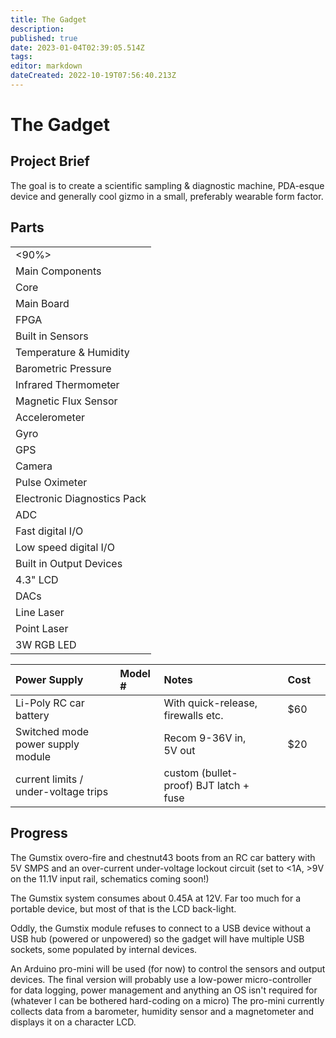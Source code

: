 ```yaml
---
title: The Gadget
description: 
published: true
date: 2023-01-04T02:39:05.514Z
tags: 
editor: markdown
dateCreated: 2022-10-19T07:56:40.213Z
---
```


# The Gadget

## Project Brief

The goal is to create a scientific sampling & diagnostic machine, PDA-esque device and generally cool gizmo in a small, preferably wearable form factor.

## Parts

|                             |
|-----------------------------|
| \<90%\>                     |
| Main Components             |
| Core                        |
| Main Board                  |
| FPGA                        |
| Built in Sensors            |
| Temperature & Humidity      |
| Barometric Pressure         |
| Infrared Thermometer        |
| Magnetic Flux Sensor        |
| Accelerometer               |
| Gyro                        |
| GPS                         |
| Camera                      |
| Pulse Oximeter              |
| Electronic Diagnostics Pack |
| ADC                         |
| Fast digital I/O            |
| Low speed digital I/O       |
| Built in Output Devices     |
| 4.3" LCD                    |
| DACs                        |
| Line Laser                  |
| Point Laser                 |
| 3W RGB LED                  |

| Power Supply                         | Model \# | Notes                                  |     |     | Cost |     |
|:-------------------------------------|:---------|:---------------------------------------|-----|-----|------|-----|
| Li-Poly RC car battery               |          | With quick-release, firewalls etc.     |     |     | \$60 |     |
| Switched mode power supply module    |          | Recom 9-36V in, 5V out                 |     |     | \$20 |     |
| current limits / under-voltage trips |          | custom (bullet-proof) BJT latch + fuse |     |     |      |     |

## Progress

The Gumstix overo-fire and chestnut43 boots from an RC car battery with 5V SMPS and an over-current under-voltage lockout circuit (set to \<1A, \>9V on the 11.1V input rail, schematics coming soon!)

The Gumstix system consumes about 0.45A at 12V. Far too much for a portable device, but most of that is the LCD back-light.

Oddly, the Gumstix module refuses to connect to a USB device without a USB hub (powered or unpowered) so the gadget will have multiple USB sockets, some populated by internal devices.

An Arduino pro-mini will be used (for now) to control the sensors and output devices. The final version will probably use a low-power micro-controller for data logging, power management and anything an OS isn't required for (whatever I can be bothered hard-coding on a micro) The pro-mini currently collects data from a barometer, humidity sensor and a magnetometer and displays it on a character LCD.
